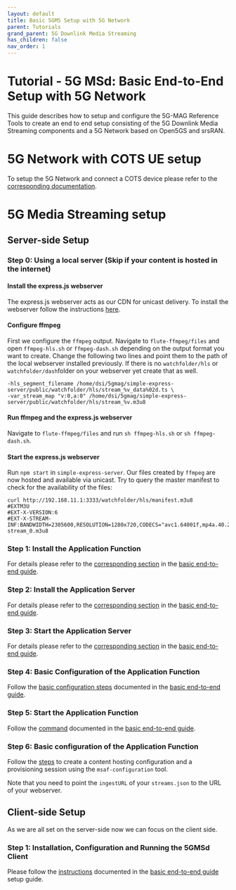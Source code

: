 ```yaml
---
layout: default
title: Basic 5GMS Setup with 5G Network
parent: Tutorials
grand_parent: 5G Downlink Media Streaming
has_children: false
nav_order: 1
---
```


# Tutorial - 5G MSd: Basic End-to-End Setup with 5G Network

This guide describes how to setup and configure the 5G-MAG Reference Tools to create an end to end setup consisting of
the 5G Downlink Media Streaming components and a 5G Network based on Open5GS and srsRAN.

# 5G Network with COTS UE setup

To setup the 5G Network and connect a COTS device please refer to
the [corresponding documentation](../../5g-core-network-components/tutorials/5gnetwork.html).

# 5G Media Streaming setup

## Server-side Setup

### Step 0: Using a local server (Skip if your content is hosted in the internet)

#### Install the express.js webserver

The express.js webserver acts as our CDN for unicast delivery. To install the webserver follow the
instructions [here](https://github.com/5G-MAG/rt-common-shared/tree/main/simple-express-server).

#### Configure ffmpeg

First we configure the `ffmpeg` output. Navigate to `flute-ffmpeg/files` and open `ffmpeg-hls.sh` or `ffmpeg-dash.sh`
depending on the output format you want to create. Change the following
two lines and point them to the path of the local webserver installed previously. If there is no `watchfolder/hls` or
`watchfolder/dash`folder
on your webserver yet create that as well.

````
-hls_segment_filename /home/dsi/5gmag/simple-express-server/public/watchfolder/hls/stream_%v_data%02d.ts \
-var_stream_map "v:0,a:0" /home/dsi/5gmag/simple-express-server/public/watchfolder/hls/stream_%v.m3u8
````

#### Run ffmpeg and the express.js webserver

Navigate to `flute-ffmpeg/files` and run `sh ffmpeg-hls.sh` or `sh ffmpeg-dash.sh`.

#### Start the express.js webserver

Run `npm start` in `simple-express-server`. Our files created by `ffmpeg` are now hosted and available via unicast. Try
to query the master manifest to check for the availability of the files:

````
curl http://192.168.11.1:3333/watchfolder/hls/manifest.m3u8
#EXTM3U
#EXT-X-VERSION:6
#EXT-X-STREAM-INF:BANDWIDTH=2305600,RESOLUTION=1280x720,CODECS="avc1.64001f,mp4a.40.2"
stream_0.m3u8
````

### Step 1: Install the Application Function

For details please refer to the [corresponding section](end-to-end.html#1-installing-the-application-function) in
the [basic end-to-end guide](end-to-end.html).

### Step 2: Install the Application Server

For details please refer to the [corresponding section](end-to-end.html#2-installing-the-application-server) in
the [basic end-to-end guide](end-to-end.html).

### Step 3: Start the Application Server

For details please refer to the [corresponding section](end-to-end.html#3-running-the-application-server) in
the [basic end-to-end guide](end-to-end.html).

### Step 4: Basic Configuration of the Application Function

Follow the [basic configuration steps](end-to-end.html#configuration-of-the-af) documented in
the [basic end-to-end guide](end-to-end.html).

### Step 5: Start the Application Function

Follow the [command](end-to-end.html#starting-the-af) documented in the [basic end-to-end guide](end-to-end.html).

### Step 6: Basic configuration of the Application Function

Follow the [steps](end-to-end.html#creating-a-content-hosting-configuration) to create a content hosting configuration
and a provisioning session using the `msaf-configuration` tool.

Note that you need to point the `ingestURL` of your `streams.json` to the URL of your webserver.

## Client-side Setup

As we are all set on the server-side now we can focus on the client side.

### Step 1: Installation, Configuration and Running the 5GMSd Client

Please follow the [instructions](end-to-end.html#client-side-setup) documented in
the [basic end-to-end guide](end-to-end.html) setup guide.
